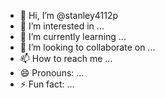 - 👋 Hi, I’m @stanley4112p
- 👀 I’m interested in ...
- 🌱 I’m currently learning ...
- 💞️ I’m looking to collaborate on ...
- 📫 How to reach me ...
- 😄 Pronouns: ...
- ⚡ Fun fact: ...

<!---
stanley4112p/stanley4112p is a ✨ special ✨ repository because its `README.md` (this file) appears on your GitHub profile.
You can click the Preview link to take a look at your changes.
--->
